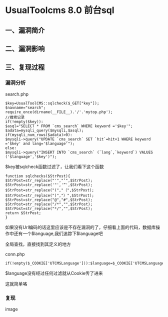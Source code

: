 UsualToolcms 8.0 前台sql
========================

一、漏洞简介
------------

二、漏洞影响
------------

三、复现过程
------------

### 漏洞分析

search.php

    $key=UsualToolCMS::sqlcheck($_GET["key"]);
    $navname="search";
    require_once(dirname(__FILE__).'/'.'mytop.php');
    //搜索记录
    if(!empty($key)):
    $asql="SELECT * FROM `cms_search` WHERE keyword ='$key'";
    $adata=mysqli_query($mysqli,$asql);
    if(mysqli_num_rows($adata)>0):
    $mysqli->query("UPDATE `cms_search` SET `hit`=hit+1 WHERE keyword ='$key' and lang='$language'");
    else:
    $mysqli->query("INSERT INTO `cms_search` (`lang`,`keyword`) VALUES ('$language','$key')");

\$key被sqlcheck函数过滤了，让我们看下这个函数

    function sqlchecks($StrPost){
    $StrPost=str_replace("'","’",$StrPost);
    $StrPost=str_replace('"','“',$StrPost);
    $StrPost=str_replace("(","（",$StrPost);
    $StrPost=str_replace(")","）",$StrPost);
    $StrPost=str_replace("@","#",$StrPost);
    $StrPost=str_replace("/*","",$StrPost);
    $StrPost=str_replace("*/","",$StrPost);
    return $StrPost;
    }

如果没有Url编码的话这里应该是不存在漏洞的了，仔细看上面的代码，数据库操作中还有一个\$language,我们追踪下\$language吧

全局查找，直接找到其定义的地方

conn.php

    if(!empty($_COOKIE['UTCMSLanguage'])):$language=$_COOKIE['UTCMSLanguage'];else:$language=$indexlanguage;endif;

\$language没有经过任何过滤就从Cookie传了进来

这就简单咯

### 复现

image
